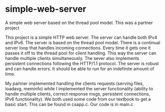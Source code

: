 # simple-web-server
A simple web server based on the thread pool model. This was a partner project

This project is a simple HTTP web server. The server can handle both
IPv4 and IPv6. The server is based on the thread pool model. There is 
a continual server loop that handles incoming connections. Every time it 
gets one it passes it off to the thread pool for client handling. This
way the server can handle multiple clients simultaneously. The sever 
also implements persistent connections following the HTTP/1.1 protocol.
The server is robust and can handle errors. It should be able to run
for an indefinite amount of time.

My partner implemented handling the clients requests (serving files,
loadavg, meminfo) while I implemented the server functionality (ability 
to handle multiple clients, correct response msgs, persistent connections, 
IPv6 functionality). We both used some code from our textbook to get
a basic start. This can be found in csapp.c. Our code is in main.c 
